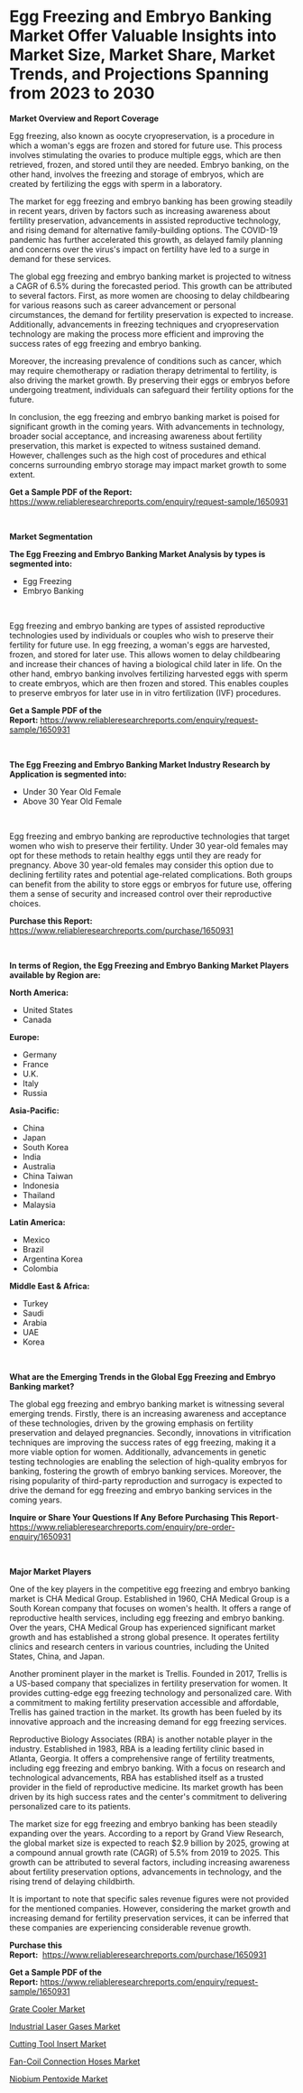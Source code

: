 <p><h1>Egg Freezing and Embryo Banking Market Offer Valuable Insights into Market Size, Market Share, Market Trends, and Projections Spanning from 2023 to 2030</h1></p><p><strong>Market Overview and Report Coverage</strong></p>
<p><p>Egg freezing, also known as oocyte cryopreservation, is a procedure in which a woman's eggs are frozen and stored for future use. This process involves stimulating the ovaries to produce multiple eggs, which are then retrieved, frozen, and stored until they are needed. Embryo banking, on the other hand, involves the freezing and storage of embryos, which are created by fertilizing the eggs with sperm in a laboratory.</p><p>The market for egg freezing and embryo banking has been growing steadily in recent years, driven by factors such as increasing awareness about fertility preservation, advancements in assisted reproductive technology, and rising demand for alternative family-building options. The COVID-19 pandemic has further accelerated this growth, as delayed family planning and concerns over the virus's impact on fertility have led to a surge in demand for these services.</p><p>The global egg freezing and embryo banking market is projected to witness a CAGR of 6.5% during the forecasted period. This growth can be attributed to several factors. First, as more women are choosing to delay childbearing for various reasons such as career advancement or personal circumstances, the demand for fertility preservation is expected to increase. Additionally, advancements in freezing techniques and cryopreservation technology are making the process more efficient and improving the success rates of egg freezing and embryo banking.</p><p>Moreover, the increasing prevalence of conditions such as cancer, which may require chemotherapy or radiation therapy detrimental to fertility, is also driving the market growth. By preserving their eggs or embryos before undergoing treatment, individuals can safeguard their fertility options for the future.</p><p>In conclusion, the egg freezing and embryo banking market is poised for significant growth in the coming years. With advancements in technology, broader social acceptance, and increasing awareness about fertility preservation, this market is expected to witness sustained demand. However, challenges such as the high cost of procedures and ethical concerns surrounding embryo storage may impact market growth to some extent.</p></p>
<p><strong>Get a Sample PDF of the Report:</strong> <a href="https://www.reliableresearchreports.com/enquiry/request-sample/1650931">https://www.reliableresearchreports.com/enquiry/request-sample/1650931</a></p>
<p>&nbsp;</p>
<p><strong>Market Segmentation</strong></p>
<p><strong>The Egg Freezing and Embryo Banking Market Analysis by types is segmented into:</strong></p>
<p><ul><li>Egg Freezing</li><li>Embryo Banking</li></ul></p>
<p>&nbsp;</p>
<p><p>Egg freezing and embryo banking are types of assisted reproductive technologies used by individuals or couples who wish to preserve their fertility for future use. In egg freezing, a woman's eggs are harvested, frozen, and stored for later use. This allows women to delay childbearing and increase their chances of having a biological child later in life. On the other hand, embryo banking involves fertilizing harvested eggs with sperm to create embryos, which are then frozen and stored. This enables couples to preserve embryos for later use in in vitro fertilization (IVF) procedures.</p></p>
<p><strong>Get a Sample PDF of the Report:</strong>&nbsp;<a href="https://www.reliableresearchreports.com/enquiry/request-sample/1650931">https://www.reliableresearchreports.com/enquiry/request-sample/1650931</a></p>
<p>&nbsp;</p>
<p><strong>The Egg Freezing and Embryo Banking Market Industry Research by Application is segmented into:</strong></p>
<p><ul><li>Under 30 Year Old Female</li><li>Above 30 Year Old Female</li></ul></p>
<p>&nbsp;</p>
<p><p>Egg freezing and embryo banking are reproductive technologies that target women who wish to preserve their fertility. Under 30 year-old females may opt for these methods to retain healthy eggs until they are ready for pregnancy. Above 30 year-old females may consider this option due to declining fertility rates and potential age-related complications. Both groups can benefit from the ability to store eggs or embryos for future use, offering them a sense of security and increased control over their reproductive choices.</p></p>
<p><strong>Purchase this Report:</strong>&nbsp; <a href="https://www.reliableresearchreports.com/purchase/1650931">https://www.reliableresearchreports.com/purchase/1650931</a></p>
<p>&nbsp;</p>
<p><strong>In terms of Region, the Egg Freezing and Embryo Banking Market Players available by Region are:</strong></p>
<p>
    <p> <strong> North America: </strong>
        <ul>
            <li>United States</li>
            <li>Canada</li>
        </ul>
        </p> 
    <p> <strong> Europe: </strong>
        <ul>
            <li>Germany</li>
            <li>France</li>
            <li>U.K.</li>
            <li>Italy</li>
            <li>Russia</li>
        </ul>
        </p> 
    <p> <strong> Asia-Pacific: </strong>
        <ul>
            <li>China</li>
            <li>Japan</li>
            <li>South Korea</li>
            <li>India</li>
            <li>Australia</li>
            <li>China Taiwan</li>
            <li>Indonesia</li>
            <li>Thailand</li>
            <li>Malaysia</li>
        </ul>
        </p> 
    <p> <strong> Latin America: </strong>
        <ul>
            <li>Mexico</li>
            <li>Brazil</li>
            <li>Argentina Korea</li>
            <li>Colombia</li>
        </ul>
        </p> 
    <p> <strong> Middle East & Africa: </strong>
        <ul>
            <li>Turkey</li>
            <li>Saudi</li>
            <li>Arabia</li>
            <li>UAE</li>
            <li>Korea</li>
        </ul>
    </p>
    </p>
<p>&nbsp;</p>
<p><strong>What are the Emerging Trends in the Global Egg Freezing and Embryo Banking market?</strong></p>
<p><p>The global egg freezing and embryo banking market is witnessing several emerging trends. Firstly, there is an increasing awareness and acceptance of these technologies, driven by the growing emphasis on fertility preservation and delayed pregnancies. Secondly, innovations in vitrification techniques are improving the success rates of egg freezing, making it a more viable option for women. Additionally, advancements in genetic testing technologies are enabling the selection of high-quality embryos for banking, fostering the growth of embryo banking services. Moreover, the rising popularity of third-party reproduction and surrogacy is expected to drive the demand for egg freezing and embryo banking services in the coming years.</p></p>
<p><strong>Inquire or Share Your Questions If Any Before Purchasing This Report</strong>- <a href="https://www.reliableresearchreports.com/enquiry/pre-order-enquiry/1650931">https://www.reliableresearchreports.com/enquiry/pre-order-enquiry/1650931</a></p>
<p>&nbsp;</p>
<p><strong>Major Market Players</strong></p>
<p><p>One of the key players in the competitive egg freezing and embryo banking market is CHA Medical Group. Established in 1960, CHA Medical Group is a South Korean company that focuses on women's health. It offers a range of reproductive health services, including egg freezing and embryo banking. Over the years, CHA Medical Group has experienced significant market growth and has established a strong global presence. It operates fertility clinics and research centers in various countries, including the United States, China, and Japan.</p><p>Another prominent player in the market is Trellis. Founded in 2017, Trellis is a US-based company that specializes in fertility preservation for women. It provides cutting-edge egg freezing technology and personalized care. With a commitment to making fertility preservation accessible and affordable, Trellis has gained traction in the market. Its growth has been fueled by its innovative approach and the increasing demand for egg freezing services.</p><p>Reproductive Biology Associates (RBA) is another notable player in the industry. Established in 1983, RBA is a leading fertility clinic based in Atlanta, Georgia. It offers a comprehensive range of fertility treatments, including egg freezing and embryo banking. With a focus on research and technological advancements, RBA has established itself as a trusted provider in the field of reproductive medicine. Its market growth has been driven by its high success rates and the center's commitment to delivering personalized care to its patients.</p><p>The market size for egg freezing and embryo banking has been steadily expanding over the years. According to a report by Grand View Research, the global market size is expected to reach $2.9 billion by 2025, growing at a compound annual growth rate (CAGR) of 5.5% from 2019 to 2025. This growth can be attributed to several factors, including increasing awareness about fertility preservation options, advancements in technology, and the rising trend of delaying childbirth.</p><p>It is important to note that specific sales revenue figures were not provided for the mentioned companies. However, considering the market growth and increasing demand for fertility preservation services, it can be inferred that these companies are experiencing considerable revenue growth.</p></p>
<p><strong>Purchase this Report:</strong>&nbsp;&nbsp;<a href="https://www.reliableresearchreports.com/purchase/1650931">https://www.reliableresearchreports.com/purchase/1650931</a></p>
<p></p>
<p><strong>Get a Sample PDF of the Report:</strong>&nbsp;<a href="https://www.reliableresearchreports.com/enquiry/request-sample/1650931">https://www.reliableresearchreports.com/enquiry/request-sample/1650931</a></p>
<p><p><a href="https://www.linkedin.com/pulse/decoding-grate-cooler-market-deep-dive-latest-trends-segmentation-khgle/">Grate Cooler Market</a></p><p><a href="https://github.com/ChiragRp1/Market-Research-Report-List-1/blob/main/industrial-laser-gases-market.md">Industrial Laser Gases Market</a></p><p><a href="https://www.linkedin.com/pulse/cutting-tool-insert-market-size-growth-forecast-from-2023-2030-qvdpe/">Cutting Tool Insert Market</a></p><p><a href="https://github.com/ChiragRP21/Market-Research-Report-List-1/blob/main/fan-coil-connection-hoses-market.md">Fan-Coil Connection Hoses Market</a></p><p><a href="https://medium.com/@sylvanfahey/niobium-pentoxide-market-size-growth-forecast-2023-2030-b030ca1cbc68">Niobium Pentoxide Market</a></p></p>